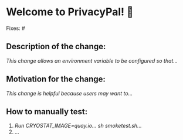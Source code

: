 # Welcome to PrivacyPal! 👋

Fixes: #<issue number>

## Description of the change:
*This change allows an environment variable to be configured so that...*

## Motivation for the change:
*This change is helpful because users may want to...*

## How to manually test:
1. *Run CRYOSTAT_IMAGE=quay.io... sh smoketest.sh...*
2. *...*
